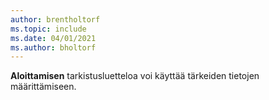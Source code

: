 ```yaml
---
author: brentholtorf
ms.topic: include
ms.date: 04/01/2021
ms.author: bholtorf
---
```

**Aloittamisen** tarkistusluetteloa voi käyttää tärkeiden tietojen määrittämiseen.  

